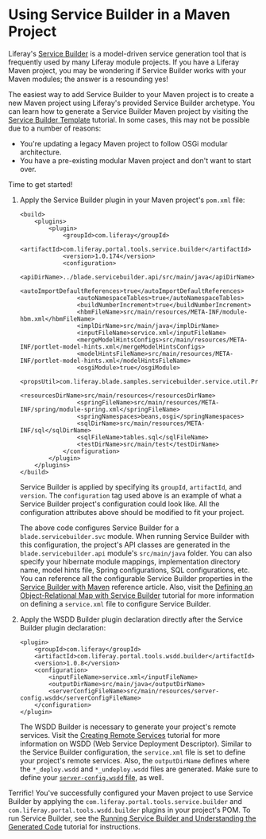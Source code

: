 # Using Service Builder in a Maven Project [](id=using-service-builder-in-a-maven-project)

Liferay's
[Service Builder](/develop/tutorials/-/knowledge_base/7-0/what-is-service-builder)
is a model-driven service generation tool that is frequently used by many Liferay
module projects. If you have a Liferay Maven project, you may be wondering if
Service Builder works with your Maven modules; the answer is a resounding yes!

The easiest way to add Service Builder to your Maven project is to create a
new Maven project using Liferay's provided Service Builder archetype. You can
learn how to generate a Service Builder Maven project by visiting the
[Service Builder Template](/develop/reference/-/knowledge_base/7-0/using-the-service-builder-template)
tutorial. In some cases, this may not be possible due to a number of reasons:

- You're updating a legacy Maven project to follow OSGi modular architecture.
- You have a pre-existing modular Maven project and don't want to start over.

Time to get started!

1.  Apply the Service Builder plugin in your Maven project's `pom.xml` file:

        <build>
            <plugins>
                <plugin>
                    <groupId>com.liferay</groupId>
                    <artifactId>com.liferay.portal.tools.service.builder</artifactId>
                    <version>1.0.174</version>
                    <configuration>
                        <apiDirName>../blade.servicebuilder.api/src/main/java</apiDirName>
                        <autoImportDefaultReferences>true</autoImportDefaultReferences>
                        <autoNamespaceTables>true</autoNamespaceTables>
                        <buildNumberIncrement>true</buildNumberIncrement>
                        <hbmFileName>src/main/resources/META-INF/module-hbm.xml</hbmFileName>
                        <implDirName>src/main/java</implDirName>
                        <inputFileName>service.xml</inputFileName>
                        <mergeModelHintsConfigs>src/main/resources/META-INF/portlet-model-hints.xml</mergeModelHintsConfigs>
                        <modelHintsFileName>src/main/resources/META-INF/portlet-model-hints.xml</modelHintsFileName>
                        <osgiModule>true</osgiModule>
                        <propsUtil>com.liferay.blade.samples.servicebuilder.service.util.PropsUtil</propsUtil>
                        <resourcesDirName>src/main/resources</resourcesDirName>
                        <springFileName>src/main/resources/META-INF/spring/module-spring.xml</springFileName>
                        <springNamespaces>beans,osgi</springNamespaces>
                        <sqlDirName>src/main/resources/META-INF/sql</sqlDirName>
                        <sqlFileName>tables.sql</sqlFileName>
                        <testDirName>src/main/test</testDirName>
                    </configuration>
                </plugin>
            </plugins>
        </build>

    Service Builder is applied by specifying its `groupId`, `artifactId`, and
    `version`. The `configuration` tag used above is an example of what a
    Service Builder project's configuration could look like. All the
    configuration attributes above should be modified to fit your project.

    The above code configures Service Builder for a `blade.servicebuilder.svc`
    module. When running Service Builder with this configuration, the project's
    API classes are generated in the `blade.servicebuilder.api` module's
    `src/main/java` folder. You can also specify your hibernate module mappings,
    implementation directory name, model hints file, Spring configurations, SQL
    configurations, etc. You can reference all the configurable Service Builder
    properties in the
    [Service Builder with Maven](/develop/reference/-/knowledge_base/7-0/service-builder-with-maven)
    reference article. Also, visit the
    [Defining an Object-Relational Map with Service Builder](/develop/tutorials/-/knowledge_base/7-0/defining-an-object-relational-map-with-service-builder)
    tutorial for more information on defining a `service.xml` file to configure
    Service Builder.

2.  Apply the WSDD Builder plugin declaration directly after the Service Builder
    plugin declaration:

        <plugin>
            <groupId>com.liferay</groupId>
            <artifactId>com.liferay.portal.tools.wsdd.builder</artifactId>
            <version>1.0.8</version>
            <configuration>
                <inputFileName>service.xml</inputFileName>
                <outputDirName>src/main/java</outputDirName>
                <serverConfigFileName>src/main/resources/server-config.wsdd</serverConfigFileName>
            </configuration>
        </plugin>

    The WSDD Builder is necessary to generate your project's remote services.
    Visit the
    [Creating Remote Services](/develop/tutorials/-/knowledge_base/7-0/creating-remote-services)
    tutorial for more information on WSDD (Web Service Deployment Descriptor).
    Similar to the Service Builder configuration, the `service.xml` file is set
    to define your project's remote services. Also, the `outputDirName` defines
    where the `*_deploy.wsdd` and `*_undeploy.wsdd` files are generated. Make
    sure to define your
    [`server-config.wsdd` file](http://axis.apache.org/axis/java/reference.html#Global_Axis_Configuration),
    as well.

Terrific! You've successfully configured your Maven project to use Service
Builder by applying the `com.liferay.portal.tools.service.builder` and
`com.liferay.portal.tools.wsdd.builder` plugins in your project's POM. To run
Service Builder, see the
[Running Service Builder and Understanding the Generated Code](/develop/tutorials/-/knowledge_base/7-0/running-service-builder-and-understanding-the-generated-code)
tutorial for instructions.
